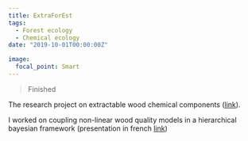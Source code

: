 ```yaml
---
title: ExtraForEst
tags:
  - Forest ecology
  - Chemical ecology
date: "2019-10-01T00:00:00Z"

image:
  focal_point: Smart
---
```

> Finished

The research project on extractable wood chemical components ([link](https://www6.inrae.fr/extraforest)). 

I worked on coupling non-linear wood quality models in a hierarchical bayesian framework (presentation in french [link](uploads/reports/ExtraForEst.pdf))